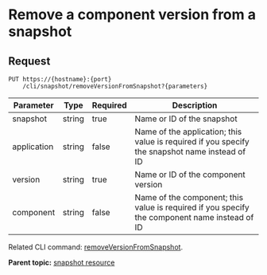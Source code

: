 # Remove a component version from a snapshot

## Request

```
PUT https://{hostname}:{port}
    /cli/snapshot/removeVersionFromSnapshot?{parameters}

```

|Parameter|Type|Required|Description|
|---------|----|--------|-----------|
|snapshot|string|true|Name or ID of the snapshot|
|application|string|false|Name of the application; this value is required if you specify the snapshot name instead of ID|
|version|string|true|Name or ID of the component version|
|component|string|false|Name of the component; this value is required if you specify the component name instead of ID|

Related CLI command: [removeVersionFromSnapshot](udclient_removeversionfromsnapshot.md).

**Parent topic:** [snapshot resource](../../com.udeploy.api.doc/topics/rest_cli_snapshot.md)


